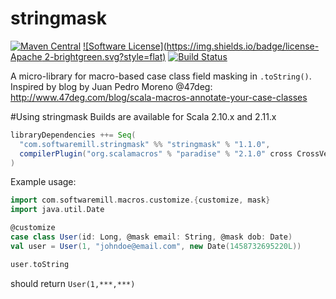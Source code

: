 stringmask
==========
[![Maven Central](https://maven-badges.herokuapp.com/maven-central/com.softwaremill.stringmask/stringmask_2.11/badge.svg)](https://maven-badges.herokuapp.com/maven-central/com.softwaremill.stringmask/stringmask_2.11)
[![Software License](https://img.shields.io/badge/license-Apache 2-brightgreen.svg?style=flat)](LICENSE)
[![Build Status](https://travis-ci.org/softwaremill/stringmask.svg?branch=master&style=flat)](https://travis-ci.org/softwaremill/stringmask)

A micro-library for macro-based case class field masking in `.toString()`.
Inspired by blog by Juan Pedro Moreno @47deg: http://www.47deg.com/blog/scala-macros-annotate-your-case-classes

#Using stringmask
Builds are available for Scala 2.10.x and 2.11.x 

````scala
libraryDependencies ++= Seq(
  "com.softwaremill.stringmask" %% "stringmask" % "1.1.0",
  compilerPlugin("org.scalamacros" % "paradise" % "2.1.0" cross CrossVersion.full)
)
````

Example usage:

````scala
import com.softwaremill.macros.customize.{customize, mask}
import java.util.Date

@customize
case class User(id: Long, @mask email: String, @mask dob: Date)
val user = User(1, "johndoe@email.com", new Date(1458732695220L))

user.toString
````

should return `User(1,***,***)`
